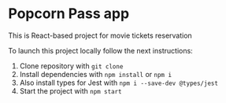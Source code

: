 # Popcorn Pass app

This is React-based project for movie tickets reservation

To launch this project locally follow the next instructions:

1. Clone repository with `git clone`
2. Install dependencies with `npm install` or `npm i`
3. Also install types for Jest with `npm i --save-dev @types/jest`
4. Start the project with `npm start`
